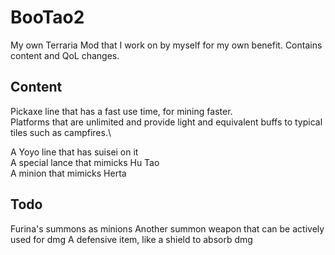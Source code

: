 # BooTao2
My own Terraria Mod that I work on by myself for my own benefit. 
Contains content and QoL changes.

## Content
Pickaxe line that has a fast use time, for mining faster.\
Platforms that are unlimited and provide light and equivalent buffs to typical tiles such as campfires.\


A Yoyo line that has suisei on it\
A special lance that mimicks Hu Tao\
A minion that mimicks Herta

## Todo
Furina's summons as minions
Another summon weapon that can be actively used for dmg
A defensive item, like a shield to absorb dmg
